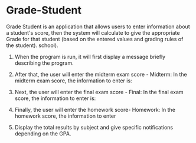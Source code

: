 # Grade-Student
Grade Student is an application that allows users to enter information about a student's score, then the system will calculate to give the appropriate Grade for that student (based on the entered values and grading rules of the student). school).

1. When the program is run, it will first display a message briefly describing the program.

2. After that, the user will enter the midterm exam score - Midterm: In the midterm exam score, the information to enter is:

3. Next, the user will enter the final exam score - Final: In the final exam score, the information to enter is:

4. Finally, the user will enter the homework score- Homework: In the homework score, the information to enter

5. Display the total results by subject and give specific notifications depending on the GPA.
